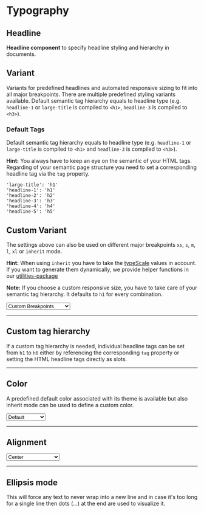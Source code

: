 # Typography

## Headline

**Headline component** to specify headline styling and hierarchy in documents.

## Variant
Variants for predefined headlines and automated responsive sizing to fit into all major breakpoints.
There are multiple predefined styling variants available. Default semantic tag hierarchy equals to headline type (e.g. `headline-1` or `large-title` is compiled to `<h1>`, `headline-3` is compiled to `<h3>`).

### Default Tags
Default semantic tag hierarchy equals to headline type (e.g. `headline-1` or `large-title` is compiled to `<h1>` and `headline-3` is compiled to `<h3>`).

**Hint:** You always have to keep an eye on the semantic of your HTML tags. Regarding of your semantic page structure you need to set a corresponding headline tag via the `tag` property.

```
'large-title': 'h1'
'headline-1': 'h1'
'headline-2': 'h2'
'headline-3': 'h3'
'headline-4': 'h4'
'headline-5': 'h5'
```


<Playground :markup="variant" :config="config"></Playground>

## Custom Variant

The settings above can also be used on different major breakpoints `xs`, `s`, `m`, `l`, `xl` or `inherit` mode.

**Hint:** When using `inherit` you have to take the [typeScale](#/components/typography#usage) values in account. If you want to generate them dynamically, we provide
helper functions in our [utilities-package](#/utilities/js#helper)

**Note:** If you choose a custom responsive size, you have to take care of your semantic tag hierarchy. It defaults to `h1` for every combination.

<Playground :markup="customVariantMarkup" :config="config">
 <select v-model="customVariant">
    <option disabled>Select an custom variant</option>
    <option value="{ base: 'small', l: 'medium' }" selected>Custom Breakpoints</option>
    <option value="inherit">Inherit</option>
  </select>
</Playground>

---

## Custom tag hierarchy
If a custom tag hierarchy is needed, individual headline tags can be set from `h1` to `h6` either by referencing the corresponding `tag` property or setting the HTML headline tags directly as slots. 

<Playground :markup="customTagHierarchy" :config="config"></Playground>

---

## Color
A predefined default color associated with its theme is available but also inherit mode can be used to define a custom color.

<Playground :markup="colorMarkup" :config="config">
  <select @change="color = $event.target.value">
    <option disabled>Select a color</option>
    <option value="default" selected>Default</option>
    <option value="inherit">Inherit</option>
  </select>
</Playground>

---

## Alignment

<Playground :markup="alignment" :config="config">
  <select @change="align = $event.target.value">
    <option disabled>Select an alignment</option>
    <option value="left">Left</option>
    <option value="center" selected>Center</option>
    <option value="right">Right</option>
  </select>
</Playground>

---

## Ellipsis mode
This will force any text to never wrap into a new line and in case it's too long for a single line then dots (…) at the end are used to visualize it.

<Playground :markup="ellipsisMode" :config="config"></Playground>

<script lang="ts">
  import Vue from 'vue';
  import Component from 'vue-class-component';
  import {HEADLINE_VARIANTS} from './headlineUtils';
  
  const sentence = 'The quick brown fox jumps over the lazy dog';
  
  @Component
  export default class Code extends Vue {
    config = { themeable: true };

    customVariant = "{ base: 'small', l: 'medium' }";
    color = 'default';
    align = 'center';

    variant = HEADLINE_VARIANTS.map((item) => `<p-headline variant="${item}">${sentence}</p-headline>`).join('\n');

    get customVariantMarkup() {
      const style = this.customVariant === 'inherit' ? ' style="font-size: 3.75rem; line-height: 1.2;"' : '';
      return `<p-headline variant="${this.customVariant}"${style}>${sentence}</p-headline>`;
    }

    customTagHierarchy =
`<p-headline variant="headline-1" tag="h3">${sentence}</p-headline>
<p-headline variant="headline-3" tag="h1">${sentence}</p-headline>
<p-headline variant="headline-1">
  <h3>${sentence}</h3>
</p-headline>
<p-headline variant="headline-3">
  <h1>${sentence}</h1>
</p-headline>`;

    get colorMarkup() {
      const style = this.color === 'inherit' ? ' style="color: deeppink;"' : '';
      return `<p-headline variant="headline-3" color="${this.color}"${style}>${sentence}</p-headline>`
    }
 
    get alignment() {
      return `<p-headline variant="headline-3" align="${this.align}">${sentence}</p-headline>`;
    }
    
    ellipsisMode =
`<p-headline variant="headline-3" ellipsis="true">Lorem ipsum dolor sit amet, consetetur sadipscing elitr, sed diam nonumy eirmod tempor invidunt ut labore et dolore magna aliquyam erat, sed diam voluptua. At vero eos et accusam et justo duo dolores et ea rebum.</p-headline>`;
  }
</script>